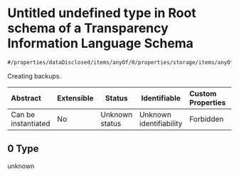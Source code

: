 # Untitled undefined type in Root schema of a Transparency Information Language Schema

```txt
#/properties/dataDisclosed/items/anyOf/0/properties/storage/items/anyOf/0/properties/temporal/items/anyOf/0#/properties/dataDisclosed/items/anyOf/0/properties/storage/items/anyOf/0/properties/temporal/items/anyOf/0/examples/0
```

Creating backups.


| Abstract            | Extensible | Status         | Identifiable            | Custom Properties | Additional Properties | Access Restrictions | Defined In                                                           |
| :------------------ | ---------- | -------------- | ----------------------- | :---------------- | --------------------- | ------------------- | -------------------------------------------------------------------- |
| Can be instantiated | No         | Unknown status | Unknown identifiability | Forbidden         | Allowed               | none                | [tilt-schema.json\*](../out/tilt-schema.json "open original schema") |

## 0 Type

unknown
